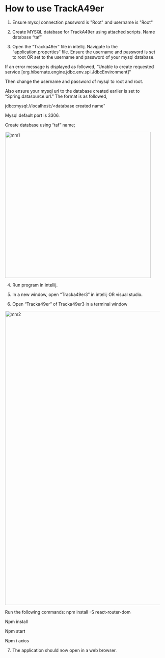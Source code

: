 # How to use TrackA49er
1) Ensure mysql connection password is "Root" and username is "Root"

2) Create MYSQL database for TrackA49er using attached scripts. Name database “taf”

3) Open the “Tracka49er” file in intellij. Navigate to the “application.properties” file. Ensure the username and password is set to root OR set to the username and password of your mysql database. 

If an error message is displayed as followed,
“Unable to create requested service [org.hibernate.engine.jdbc.env.spi.JdbcEnvironment]”

Then change the username and password of mysql to root and root.

Also ensure your mysql url to the database created earlier is set to “Spring.datasource.url.” The format is as followed,

jdbc:mysql://localhost:<port number mysql is running on>/<database created name”

Mysql default port is 3306.

Create database using “taf” name;

<img width="474" alt="mm1" src="https://user-images.githubusercontent.com/60199544/167233143-f91d3891-d848-400a-b1bf-40c0f9fddb70.png">

4) Run program in intellij. 

5) In a new window, open “Tracka49er3” in intellij OR visual studio.

6) Open “Tracka49er” of Tracka49er3 in a terminal window

<img width="954" alt="mm2" src="https://user-images.githubusercontent.com/60199544/167233148-7c4229b3-9d93-4dce-b446-ff6607f4cf58.png">

Run the following commands:
npm install -S react-router-dom

Npm install

Npm start

Npm i axios

7) The application should now open in a web browser. 
